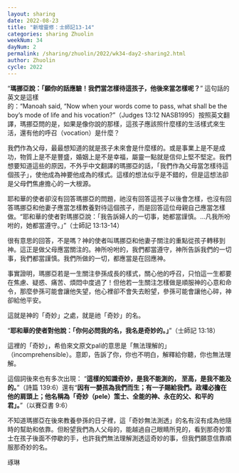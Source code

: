 ```yaml
---
layout: sharing
date: 2022-08-23
title: "新增靈修：士師記13-14"
categories: sharing Zhuolin
weekNum: 34
dayNum: 2
permalink: /sharing/zhuolin/2022/wk34-day2-sharing2.html
author: Zhuolin
cycle: 2022
---  
```


“**瑪挪亞說：「願你的話應驗！我們當怎樣待這孩子，他後來當怎樣呢？**” 這句話的英文是這樣的：“Manoah said, “Now when your words come to pass, what shall be the boy’s mode of life and his vocation?”（Judges‬ ‭13:12‬ ‭NASB1995‬‬）按照英文翻譯，瑪挪亞問的是，如果是像你說的那樣，這孩子應該照什麼樣的生活樣式來生活，還有他的呼召（vocation）是什麼？

我們作為父母，最最想知道的就是孩子未來會是什麼樣的。或是事業上是不是成功，物質上是不是豐盛，婚姻上是不是幸福，屬靈一點就是信仰上堅不堅定。我們想要知道這些的原因，不外乎中文翻譯的瑪挪亞的話，「我們作為父母當怎樣待這個孩子」，使他成為神要他成為的樣式。這樣的想法似乎是不錯的，但是這想法卻是父母們焦慮擔心的一大根源。

耶和華的使者卻沒有回答瑪挪亞的問題，祂沒有回答這孩子以後會怎樣，也沒有回答瑪挪亞和他妻子應當怎樣教養對待這個孩子，而是回答這位母親自己應當怎樣做。“耶和華的使者對瑪挪亞說：「我告訴婦人的一切事，她都當謹慎。…凡我所吩咐的，她都當遵守。」”（‭‭士師記‬ ‭13:13-14‬）

很有意思的回答，不是嗎？神的使者叫瑪挪亞和他妻子關注的重點從孩子轉移到神。這正是做父母應當關注的。神所吩咐的，我們都當遵守，神所告訴我們的一切事，我們都當謹慎。我們所做的一切，都應當是在回應神。

事實證明，瑪挪亞若是一生關注參孫成長的樣式，關心他的呼召，只怕這一生都要在焦慮、疑惑、痛苦、煩悶中度過了！但他若一生關注怎樣做是順服神的心意和命令，那麼參孫可能會讓他失望，他心裡卻不會失去盼望，參孫可能會讓他心碎，神卻給他平安。

這就是神的「奇妙」之處，就是祂「奇妙」的名。

“**耶和華的使者對他說：「你何必問我的名，我名是奇妙的。」**”（‭‭士師記‬ ‭13:18‬）

這裡的「奇妙」，希伯來文原文pali的意思是「無法理解的」（incomprehensible）。意即，告訴了你，你也不明白，解釋給你聽，你也無法理解。

這個詞後來也有多次出現： “**這樣的知識奇妙，是我不能測的， 至高，是我不能及的。**”‭‭（詩篇‬ ‭139:6‬）還有“**因有一嬰孩為我們而生；有一子賜給我們。政權必擔在他的肩頭上；他名稱為「奇妙（pele）策士、全能的神、永在的父、和平的君」。**”（‭‭以賽亞書‬ ‭9:6）

不知道瑪挪亞在後來教養參孫的日子裡，這「奇妙無法測透」的名有沒有成為他隨時的幫助和依靠。但盼望我們為人父母的，能越過自己眼睛所見的，看到那奇妙策士在孩子後面不停歇的手，也許我們無法理解測透這奇妙的事，但我們願意信靠順服那奇妙的名。

琢琳
